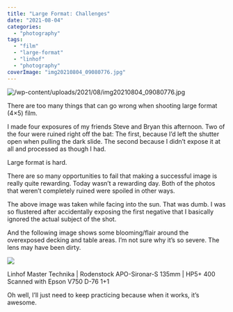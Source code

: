 ```yaml
---
title: "Large Format: Challenges"
date: "2021-08-04"
categories:
  - "photography"
tags:
  - "film"
  - "large-format"
  - "linhof"
  - "photography"
coverImage: "img20210804_09080776.jpg"
---
```


![](/img/2021/img20210804_09080776-1024x814.jpg "/wp-content/uploads/2021/08/img20210804_09080776.jpg")

There are too many things that can go wrong when shooting large format (4×5) film.

I made four exposures of my friends Steve and Bryan this afternoon. Two of the four were ruined right off the bat: The first, because I’d left the shutter open when pulling the dark slide. The second because I didn’t expose it at all and processed as though I had.

Large format is hard.

There are so many opportunities to fail that making a successful image is really quite rewarding. Today wasn’t a rewarding day. Both of the photos that weren’t completely ruined were spoiled in other ways.

The above image was taken while facing into the sun. That was dumb. I was so flustered after accidentally exposing the first negative that I basically ignored the actual subject of the shot.

And the following image shows some blooming/flair around the overexposed decking and table areas. I’m not sure why it’s so severe. The lens may have been dirty.

![](/img/2021/Scan_02-positive-positive-1024x810.jpg)

Linhof Master Technika | Rodenstock APO-Sironar-S 135mm | HP5+ 400 Scanned with Epson V750 D-76 1+1

Oh well, I’ll just need to keep practicing because when it works, it’s awesome.
